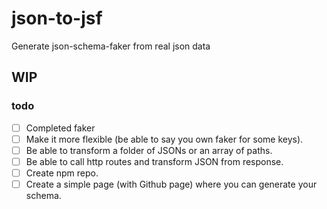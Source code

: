 # json-to-jsf
Generate json-schema-faker from real json data


## WIP

### todo

- [ ] Completed faker
- [ ] Make it more flexible (be able to say you own faker for some keys).
- [ ] Be able to transform a folder of JSONs or an array of paths.
- [ ] Be able to call http routes and transform JSON from response.
- [ ] Create npm repo.
- [ ] Create a simple page (with Github page) where you can generate your schema.
